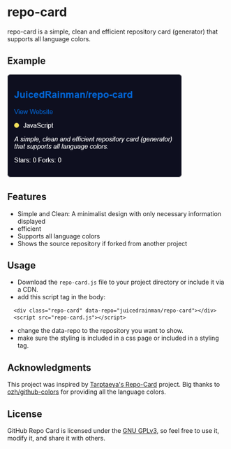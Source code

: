 # repo-card

repo-card is a simple, clean and efficient repository card (generator) that supports all language colors. 


## Example

<img src="repo-card.png" width=400></img>

## Features

- Simple and Clean: A minimalist design with only necessary information displayed
- efficient
- Supports all language colors
- Shows the source repository if forked from another project

## Usage

- Download the `repo-card.js` file to your project directory or include it via a CDN.
- add this script tag in the body:
```
  <div class="repo-card" data-repo="juicedrainman/repo-card"></div>
  <script src="repo-card.js"></script>
```
- change the data-repo to the repository you want to show.
- make sure the styling is included in a css page or included in a styling tag.

## Acknowledgments

This project was inspired by [Tarptaeya's Repo-Card](https://github.com/Tarptaeya/repo-card) project.
Big thanks to [ozh/github-colors](https://github.com/ozh/github-colors) for providing all the language colors.

## License

GitHub Repo Card is licensed under the [GNU GPLv3](LICENSE), so feel free to use it, modify it, and share it with others.